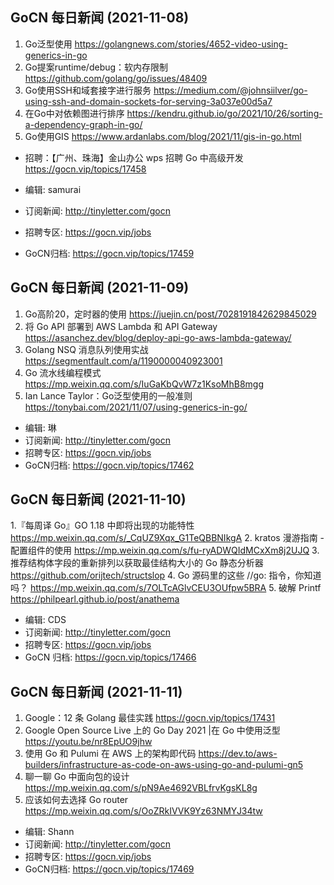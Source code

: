 ## GoCN 每日新闻 (2021-11-08)

1. Go泛型使用 https://golangnews.com/stories/4652-video-using-generics-in-go
2. Go提案runtime/debug：软内存限制 https://github.com/golang/go/issues/48409
3. Go使用SSH和域套接字进行服务 https://medium.com/@johnsiilver/go-using-ssh-and-domain-sockets-for-serving-3a037e00d5a7
4. 在Go中对依赖图进行排序 https://kendru.github.io/go/2021/10/26/sorting-a-dependency-graph-in-go/
5. Go使用GIS https://www.ardanlabs.com/blog/2021/11/gis-in-go.html

- 招聘：【广州、珠海】金山办公 wps 招聘 Go 中高级开发 https://gocn.vip/topics/17458

- 编辑: samurai
- 订阅新闻: http://tinyletter.com/gocn
- 招聘专区: https://gocn.vip/jobs
- GoCN归档: https://gocn.vip/topics/17459

## GoCN 每日新闻 (2021-11-09)

1. Go高阶20，定时器的使用 https://juejin.cn/post/7028191842629845029
2. 将 Go API 部署到 AWS Lambda 和 API Gateway https://asanchez.dev/blog/deploy-api-go-aws-lambda-gateway/
3. Golang NSQ 消息队列使用实战  https://segmentfault.com/a/1190000040923001
4. Go 流水线编程模式 https://mp.weixin.qq.com/s/IuGaKbQvW7z1KsoMhB8mgg
5. Ian Lance Taylor：Go泛型使用的一般准则  https://tonybai.com/2021/11/07/using-generics-in-go/

- 编辑: 琳 
- 订阅新闻: http://tinyletter.com/gocn
- 招聘专区: https://gocn.vip/jobs
- GoCN归档: https://gocn.vip/topics/17462

## GoCN 每日新闻 (2021-11-10)

1.『每周译 Go』GO 1.18 中即将出现的功能特性 https://mp.weixin.qq.com/s/_CqUZ9Xqx_G1TeQBBNIkgA
2. kratos 漫游指南 - 配置组件的使用 https://mp.weixin.qq.com/s/fu-ryADWQIdMCxXm8j2UJQ
3. 推荐结构体字段的重新排列以获取最佳结构大小的 Go 静态分析器 https://github.com/orijtech/structslop
4. Go 源码里的这些 //go: 指令，你知道吗？ https://mp.weixin.qq.com/s/7OLTcAGlvCEU3OUfpw5BRA
5. 破解 Printf https://philpearl.github.io/post/anathema
- 编辑: CDS
- 订阅新闻: http://tinyletter.com/gocn
- 招聘专区: https://gocn.vip/jobs
- GoCN 归档: https://gocn.vip/topics/17466 

## GoCN 每日新闻 (2021-11-11)

1. Google：12 条 Golang 最佳实践 https://gocn.vip/topics/17431
2. Google Open Source Live 上的 Go Day 2021 |在 Go 中使用泛型 https://youtu.be/nr8EpUO9jhw
3. 使用 Go 和 Pulumi 在 AWS 上的架构即代码 https://dev.to/aws-builders/infrastructure-as-code-on-aws-using-go-and-pulumi-gn5
4. 聊一聊 Go 中面向包的设计 https://mp.weixin.qq.com/s/pN9Ae4692VBLfrvKgsKL8g
5. 应该如何去选择 Go router https://mp.weixin.qq.com/s/OoZRkIVVK9Yz63NMYJ34tw

- 编辑: Shann 
- 订阅新闻: http://tinyletter.com/gocn
- 招聘专区: https://gocn.vip/jobs
- GoCN归档: https://gocn.vip/topics/17469
